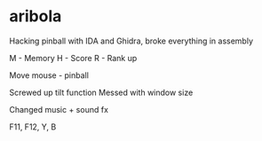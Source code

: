 # aribola
Hacking pinball with IDA and Ghidra, broke everything in assembly


M - Memory
H - Score
R - Rank up

Move mouse - pinball

Screwed up tilt function
Messed with window size

Changed music + sound fx


F11, F12, Y, B
